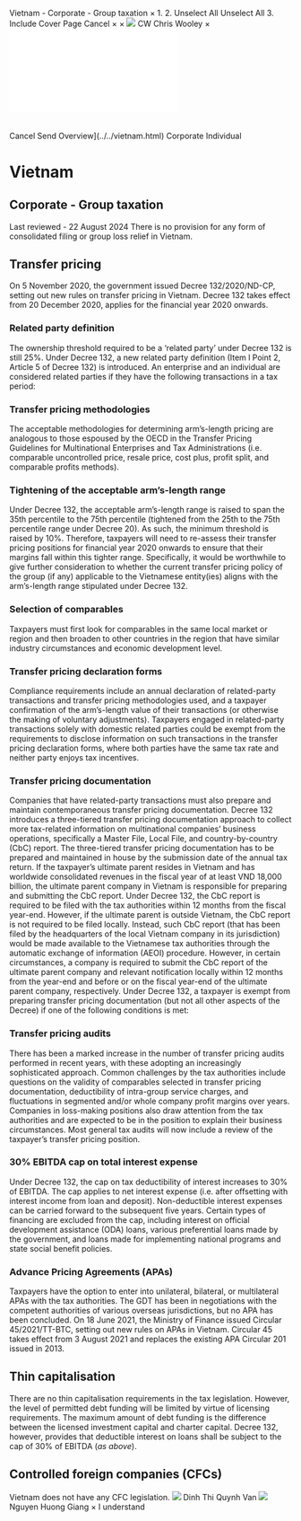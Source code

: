 Vietnam - Corporate - Group taxation
×
1.
2.
Unselect All
Unselect All
3.
Include Cover Page
Cancel
×
×
![](../../-/media/world-wide-tax-summaries/attachments/global---chris-wooley.ashx%3Frev=ac5e5f3223b34096b1afc2a6009c7320&revision=ac5e5f32-23b3-4096-b1af-c2a6009c7320&hash=859B7ADC84DC2CBEC9760E9E6EE7DE6D0A8BFCDF)
CW
Chris Wooley
×
![](group-taxation.html)
######
Cancel
Send
Overview](../../vietnam.html)
Corporate
Individual
# Vietnam
## Corporate - Group taxation
Last reviewed - 22 August 2024
There is no provision for any form of consolidated filing or group loss relief in Vietnam.
## Transfer pricing
On 5 November 2020, the government issued Decree 132/2020/ND-CP, setting out new rules on transfer pricing in Vietnam. Decree 132 takes effect from 20 December 2020, applies for the financial year 2020 onwards.
### Related party definition
The ownership threshold required to be a ‘related party’ under Decree 132 is still 25%. Under Decree 132, a new related party definition (Item l Point 2, Article 5 of Decree 132) is introduced. An enterprise and an individual are considered related parties if they have the following transactions in a tax period:
### Transfer pricing methodologies
The acceptable methodologies for determining arm’s-length pricing are analogous to those espoused by the OECD in the Transfer Pricing Guidelines for Multinational Enterprises and Tax Administrations (i.e. comparable uncontrolled price, resale price, cost plus, profit split, and comparable profits methods).
### Tightening of the acceptable arm’s-length range
Under Decree 132, the acceptable arm’s-length range is raised to span the 35th percentile to the 75th percentile (tightened from the 25th to the 75th percentile range under Decree 20). As such, the minimum threshold is raised by 10%.
Therefore, taxpayers will need to re-assess their transfer pricing positions for financial year 2020 onwards to ensure that their margins fall within this tighter range. Specifically, it would be worthwhile to give further consideration to whether the current transfer pricing policy of the group (if any) applicable to the Vietnamese entity(ies) aligns with the arm’s-length range stipulated under Decree 132.
### Selection of comparables
Taxpayers must first look for comparables in the same local market or region and then broaden to other countries in the region that have similar industry circumstances and economic development level.
### Transfer pricing declaration forms
Compliance requirements include an annual declaration of related-party transactions and transfer pricing methodologies used, and a taxpayer confirmation of the arm’s-length value of their transactions (or otherwise the making of voluntary adjustments).
Taxpayers engaged in related-party transactions solely with domestic related parties could be exempt from the requirements to disclose information on such transactions in the transfer pricing declaration forms, where both parties have the same tax rate and neither party enjoys tax incentives.
### Transfer pricing documentation
Companies that have related-party transactions must also prepare and maintain contemporaneous transfer pricing documentation. Decree 132 introduces a three-tiered transfer pricing documentation approach to collect more tax-related information on multinational companies’ business operations, specifically a Master File, Local File, and country-by-country (CbC) report. The three-tiered transfer pricing documentation has to be prepared and maintained in house by the submission date of the annual tax return.
If the taxpayer’s ultimate parent resides in Vietnam and has worldwide consolidated revenues in the fiscal year of at least VND 18,000 billion, the ultimate parent company in Vietnam is responsible for preparing and submitting the CbC report. Under Decree 132, the CbC report is required to be filed with the tax authorities within 12 months from the fiscal year-end. However, if the ultimate parent is outside Vietnam, the CbC report is not required to be filed locally. Instead, such CbC report (that has been filed by the headquarters of the local Vietnam company in its jurisdiction) would be made available to the Vietnamese tax authorities through the automatic exchange of information (AEOI) procedure. However, in certain circumstances, a company is required to submit the CbC report of the ultimate parent company and relevant notification locally within 12 months from the year-end and before or on the fiscal year-end of the ultimate parent company, respectively.
Under Decree 132, a taxpayer is exempt from preparing transfer pricing documentation (but not all other aspects of the Decree) if one of the following conditions is met:
### Transfer pricing audits
There has been a marked increase in the number of transfer pricing audits performed in recent years, with these adopting an increasingly sophisticated approach. Common challenges by the tax authorities include questions on the validity of comparables selected in transfer pricing documentation, deductibility of intra-group service charges, and fluctuations in segmented and/or whole company profit margins over years. Companies in loss-making positions also draw attention from the tax authorities and are expected to be in the position to explain their business circumstances. Most general tax audits will now include a review of the taxpayer’s transfer pricing position.
### 30% EBITDA cap on total interest expense
Under Decree 132, the cap on tax deductibility of interest increases to 30% of EBITDA. The cap applies to net interest expense (i.e. after offsetting with interest income from loan and deposit).
Non-deductible interest expenses can be carried forward to the subsequent five years. Certain types of financing are excluded from the cap, including interest on official development assistance (ODA) loans, various preferential loans made by the government, and loans made for implementing national programs and state social benefit policies.
### Advance Pricing Agreements (APAs)
Taxpayers have the option to enter into unilateral, bilateral, or multilateral APAs with the tax authorities. The GDT has been in negotiations with the competent authorities of various overseas jurisdictions, but no APA has been concluded.
On 18 June 2021, the Ministry of Finance issued Circular 45/2021/TT-BTC, setting out new rules on APAs in Vietnam. Circular 45 takes effect from 3 August 2021 and replaces the existing APA Circular 201 issued in 2013.
## Thin capitalisation
There are no thin capitalisation requirements in the tax legislation. However, the level of permitted debt funding will be limited by virtue of licensing requirements. The maximum amount of debt funding is the difference between the licensed investment capital and charter capital.
Decree 132, however, provides that deductible interest on loans shall be subject to the cap of 30% of EBITDA (*as above*).
## Controlled foreign companies (CFCs)
Vietnam does not have any CFC legislation.
![](../../-/media/world-wide-tax-summaries/attachments/vietnam---dinh_thi_quynh_van.ashx%3Frev=2fa0615420a5414f9b81ec4fce64ef12&revision=2fa06154-20a5-414f-9b81-ec4fce64ef12&hash=89B7BCA1DFDB2D5866D110DE0A96D218F201414F)
Dinh Thi Quynh Van
![](../../-/media/world-wide-tax-summaries/attachments/vietnam---nguyen_huong_giang.ashx%3Frev=9074f531bc2e49648c88e57f317cacd2&revision=9074f531-bc2e-4964-8c88-e57f317cacd2&hash=0E7BADF91DBF011B113805BEBCA1991069BB8F16)
Nguyen Huong Giang
×
I understand